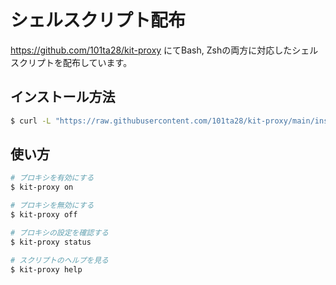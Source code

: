 # シェルスクリプト配布

https://github.com/101ta28/kit-proxy にてBash, Zshの両方に対応したシェルスクリプトを配布しています。

## インストール方法

```bash
$ curl -L "https://raw.githubusercontent.com/101ta28/kit-proxy/main/install.sh" | bash
```

## 使い方

```bash
# プロキシを有効にする
$ kit-proxy on

# プロキシを無効にする
$ kit-proxy off

# プロキシの設定を確認する
$ kit-proxy status

# スクリプトのヘルプを見る
$ kit-proxy help
```
